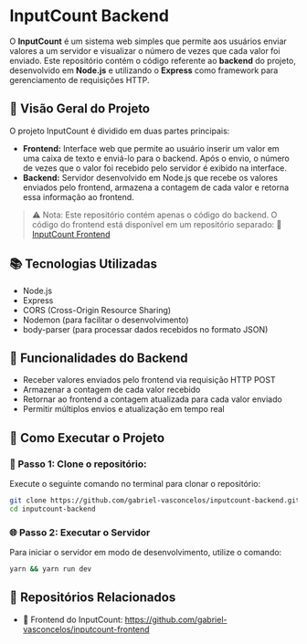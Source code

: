 # InputCount Backend

O **InputCount** é um sistema web simples que permite aos usuários enviar valores a um servidor e visualizar o número de vezes que cada valor foi enviado. Este repositório contém o código referente ao **backend** do projeto, desenvolvido em **Node.js** e utilizando o **Express** como framework para gerenciamento de requisições HTTP.

## 🧩 Visão Geral do Projeto
O projeto InputCount é dividido em duas partes principais:
- **Frontend:** Interface web que permite ao usuário inserir um valor em uma caixa de texto e enviá-lo para o backend. Após o envio, o número de vezes que o valor foi recebido pelo servidor é exibido na interface.
- **Backend:** Servidor desenvolvido em Node.js que recebe os valores enviados pelo frontend, armazena a contagem de cada valor e retorna essa informação ao frontend.

> ⚠️ Nota: Este repositório contém apenas o código do backend. O código do frontend está disponível em um repositório separado:
> 🔗 [InputCount Frontend](https://github.com/Gabriel-Vasconcelos/inputcount-frontend)

## 📚 Tecnologias Utilizadas
- Node.js
- Express
- CORS (Cross-Origin Resource Sharing)
- Nodemon (para facilitar o desenvolvimento)
- body-parser (para processar dados recebidos no formato JSON)

## 🚀 Funcionalidades do Backend
- Receber valores enviados pelo frontend via requisição HTTP POST
- Armazenar a contagem de cada valor recebido
- Retornar ao frontend a contagem atualizada para cada valor enviado
- Permitir múltiplos envios e atualização em tempo real

## 📂 Como Executar o Projeto
### 🔧 Passo 1: Clone o repositório:
Execute o seguinte comando no terminal para clonar o repositório:
```bash
git clone https://github.com/gabriel-vasconcelos/inputcount-backend.git
cd inputcount-backend
```

### 🌐 Passo 2: Executar o Servidor
Para iniciar o servidor em modo de desenvolvimento, utilize o comando:
```bash
yarn && yarn run dev
```

## 🔗 Repositórios Relacionados
- 🔄 Frontend do InputCount: https://github.com/gabriel-vasconcelos/inputcount-frontend
